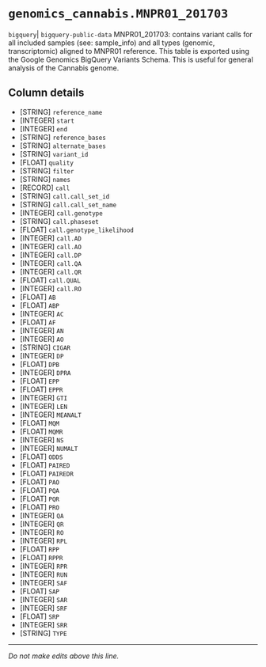 # `genomics_cannabis.MNPR01_201703`
`bigquery`| `bigquery-public-data`
MNPR01_201703: contains variant calls for all included samples (see: sample_info) and all types (genomic, transcriptomic) aligned to MNPR01 reference.  This table is exported using the Google Genomics BigQuery Variants Schema.  This is useful for general analysis of the Cannabis genome.

## Column details
* [STRING]    `reference_name`
* [INTEGER]   `start`
* [INTEGER]   `end`
* [STRING]    `reference_bases`
* [STRING]    `alternate_bases`
* [STRING]    `variant_id`
* [FLOAT]     `quality`
* [STRING]    `filter`
* [STRING]    `names`
* [RECORD]    `call`
* [STRING]    `call.call_set_id`
* [STRING]    `call.call_set_name`
* [INTEGER]   `call.genotype`
* [STRING]    `call.phaseset`
* [FLOAT]     `call.genotype_likelihood`
* [INTEGER]   `call.AD`
* [INTEGER]   `call.AO`
* [INTEGER]   `call.DP`
* [INTEGER]   `call.QA`
* [INTEGER]   `call.QR`
* [FLOAT]     `call.QUAL`
* [INTEGER]   `call.RO`
* [FLOAT]     `AB`
* [FLOAT]     `ABP`
* [INTEGER]   `AC`
* [FLOAT]     `AF`
* [INTEGER]   `AN`
* [INTEGER]   `AO`
* [STRING]    `CIGAR`
* [INTEGER]   `DP`
* [FLOAT]     `DPB`
* [INTEGER]   `DPRA`
* [FLOAT]     `EPP`
* [FLOAT]     `EPPR`
* [INTEGER]   `GTI`
* [INTEGER]   `LEN`
* [INTEGER]   `MEANALT`
* [FLOAT]     `MQM`
* [FLOAT]     `MQMR`
* [INTEGER]   `NS`
* [INTEGER]   `NUMALT`
* [FLOAT]     `ODDS`
* [FLOAT]     `PAIRED`
* [FLOAT]     `PAIREDR`
* [FLOAT]     `PAO`
* [FLOAT]     `PQA`
* [FLOAT]     `PQR`
* [FLOAT]     `PRO`
* [INTEGER]   `QA`
* [INTEGER]   `QR`
* [INTEGER]   `RO`
* [INTEGER]   `RPL`
* [FLOAT]     `RPP`
* [FLOAT]     `RPPR`
* [INTEGER]   `RPR`
* [INTEGER]   `RUN`
* [INTEGER]   `SAF`
* [FLOAT]     `SAP`
* [INTEGER]   `SAR`
* [INTEGER]   `SRF`
* [FLOAT]     `SRP`
* [INTEGER]   `SRR`
* [STRING]    `TYPE`

-------------------------------------------------------------------------------
*Do not make edits above this line.*
